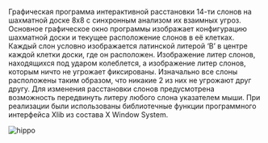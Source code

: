 Графическая программа интерактивной расстановки 14-ти слонов на шахматной доске 8x8 с синхронным анализом их взаимных угроз. Основное графическое окно программы изображает конфигурацию шахматной доски и текущее расположение слонов в её клетках. Каждый слон условно изображается латинской литерой ‘B’ в центре каждой клетки доски, где он расположен. Изображение литер слонов, находящихся под ударом колеблется, а изображение литер слонов, которым ничто не угрожает фиксированы. Изначально все слоны расположены таким образом, что никакие 2 из них не угрожают друг другу. Для изменения расстановки слонов предусмотрена возможность передвинуть литеру любого слона указателем мыши. При реализации были использованы библиотечные функции программного интерфейса Xlib из состава X Window System.

![hippo](https://media3.giphy.com/media/aUovxH8Vf9qDu/giphy.gif)
